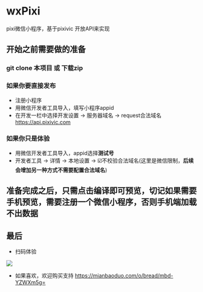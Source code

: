# wxPixi
pixi微信小程序，基于pixivic 开放API来实现

## 开始之前需要做的准备

### git clone 本项目 或 下载zip

### 如果你要直接发布

- 注册小程序
- 用微信开发者工具导入，填写小程序appid
- 在开发一栏中选择开发设置 -> 服务器域名 -> request合法域名  https://api.pixivic.com
### 如果你只是体验

- 用微信开发者工具导入，appid选择**测试号**
- 开发者工具 -> 详情 -> 本地设置 -> ☑️不校验合法域名(这里是微信限制，**后续会增加另一种方式不需要配置合法域名**)

## 准备完成之后，只需点击**编译**即可预览，切记如果需要手机预览，需要注册一个微信小程序，否则手机端加载不出数据

## 最后

- 扫码体验

![](https://cdn.2zimu.com/mbd_file_15731830885231573183088524.png)

- 如果喜欢，欢迎购买支持 https://mianbaoduo.com/o/bread/mbd-YZWXm5g=
